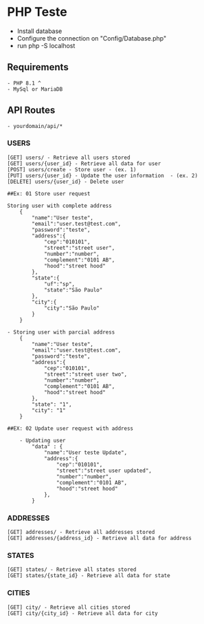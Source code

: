 # PHP Teste

   - Install database 
   - Configure the connection on "Config/Database.php"
   - run php -S localhost

## Requirements
    - PHP 8.1 ^
    - MySql or MariaDB

## API Routes
    - yourdomain/api/*

### USERS 
    [GET] users/ - Retrieve all users stored
    [GET] users/{user_id} - Retrieve all data for user
    [POST] users/create - Store user - (ex. 1)
    [PUT] users/{user_id} - Update the user information  - (ex. 2)
    [DELETE] users/{user_id} - Delete user

    ##Ex: 01 Store user request

    Storing user with complete address
        {
            "name":"User teste",
            "email":"user.test@test.com",
            "password":"teste",
            "address":{
                "cep":"010101",
                "street":"street user",
                "number":"number",
                "complement":"0101 AB",
                "hood":"street hood"
            },
            "state":{
                "uf":"sp",
                "state":"São Paulo"
            },
            "city":{
                "city":"São Paulo"
            }
        }

    - Storing user with parcial address
        {
            "name":"User teste",
            "email":"user.test@test.com",
            "password":"teste",
            "address":{
                "cep":"010101",
                "street":"street user two",
                "number":"number",
                "complement":"0101 AB",
                "hood":"street hood"
            },
            "state": "1",
            "city": "1"
        }
    
    ##EX: 02 Update user request with address

        - Updating user 
            "data" : {
                "name":"User teste Update",
                "address":{
                    "cep":"010101",
                    "street":"street user updated",
                    "number":"number",
                    "complement":"0101 AB",
                    "hood":"street hood"
                },
            }

### ADDRESSES
    [GET] addresses/ - Retrieve all addresses stored
    [GET] addresses/{address_id} - Retrieve all data for address

### STATES
    [GET] states/ - Retrieve all states stored
    [GET] states/{state_id} - Retrieve all data for state

### CITIES 
    [GET] city/ - Retrieve all cities stored
    [GET] city/{city_id} - Retrieve all data for city
